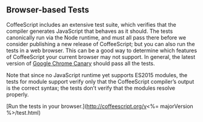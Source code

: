 ## Browser-based Tests

CoffeeScript includes an extensive test suite, which verifies that the compiler generates JavaScript that behaves as it should. The tests canonically run via the Node runtime, and must all pass there before we consider publishing a new release of CoffeeScript; but you can also run the tests in a web browser. This can be a good way to determine which features of CoffeeScript your current browser may not support. In general, the latest version of [Google Chrome Canary](https://www.google.com/chrome/browser/canary.html) should pass all the tests.

Note that since no JavaScript runtime yet supports ES2015 modules, the tests for module support verify only that the CoffeeScript compiler’s output is the correct syntax; the tests don’t verify that the modules resolve properly.

[Run the tests in your browser.](http://coffeescript.org/v<%= majorVersion %>/test.html)
